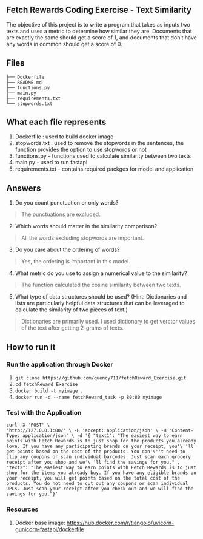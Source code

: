 ## Fetch Rewards Coding Exercise - Text Similarity

The objective of this project is to write a program that takes as inputs two texts and uses a metric to determine how similar they are. Documents that are exactly the same should get a score of 1, and documents that don’t have any words in common should get a score of 0. 
 

## Files

```
├── Dockerfile
├── README.md 
├── functions.py
├── main.py
├── requirements.txt 
└── stopwords.txt
```

## What each file represents 

1. Dockerfile : used to build docker image
2. stopwords.txt : used to remove the stopwords in the sentences, the function provides the option to use stopwords or not 
3. functions.py - functions used to calculate similarity between two texts
4. main.py - used to run fastapi
6. requirements.txt - contains required packges for model and application

## Answers 
1. Do you count punctuation or only words?
> The punctuations are excluded. 
2. Which words should matter in the similarity comparison?
> All the words excluding stopwords are important.  
3. Do you care about the ordering of words?
> Yes, the ordering is important in this model. 
4. What metric do you use to assign a numerical value to the similarity?
> The function calculated the cosine similarity between two texts. 
5. What type of data structures should be used? (Hint: Dictionaries and lists are particularly helpful data structures that can be leveraged to calculate the similarity of two pieces of text.)
> Dictionaries are primarily used. I used dictionary to get verctor values of the text after getting 2-grams of texts.   

## How to run it
### Run the application through Docker

1. ```git clone https://github.com/quency711/fetchReward_Exercise.git```
2. ```cd fetchReward_Exercise```
3. ```docker build -t myimage .  ```
4. ```docker run -d --name fetchReward_task -p 80:80 myimage  ```  

### Test with the Application

`curl -X 'POST' \                                                           
  'http://127.0.0.1:80/' \
  -H 'accept: application/json' \
  -H 'Content-Type: application/json' \
  -d '{
  "text1": "The easiest way to earn points with Fetch Rewards is to just shop for the products you already love. If you have any participating brands on your receipt, you'\''ll get points based on the cost of the products. You don'\''t need to clip any coupons or scan individual barcodes. Just scan each grocery receipt after you shop and we'\''ll find the savings for you."
,
  "text2": "The easiest way to earn points with Fetch Rewards is to just shop for the items you already buy. If you have any eligible brands on your receipt, you will get points based on the total cost of the products. You do not need to cut out any coupons or scan individual UPCs. Just scan your receipt after you check out and we will find the savings for you."}'`

### Resources

1. Docker base image: https://hub.docker.com/r/tiangolo/uvicorn-gunicorn-fastapi/dockerfile



